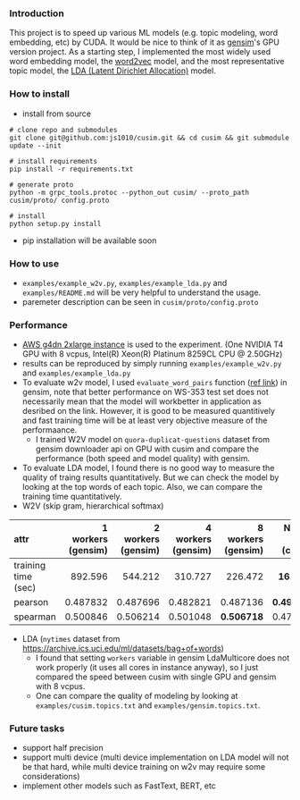 ### Introduction

This project is to speed up various ML models (e.g. topic modeling, word embedding, etc) by CUDA. It would be nice to think of it as [gensim](https://github.com/RaRe-Technologies/gensim)'s GPU version project. As a starting step, I implemented the most widely used word embedding model, the [word2vec](https://arxiv.org/pdf/1301.3781.pdf) model, and the most representative topic model, the [LDA (Latent Dirichlet Allocation)](https://www.jmlr.org/papers/volume3/blei03a/blei03a.pdf) model.

### How to install

- install from source

```shell
# clone repo and submodules
git clone git@github.com:js1010/cusim.git && cd cusim && git submodule update --init

# install requirements
pip install -r requirements.txt

# generate proto
python -m grpc_tools.protoc --python_out cusim/ --proto_path cusim/proto/ config.proto

# install
python setup.py install
```

- pip installation will be available soon

### How to use

- `examples/example_w2v.py`, `examples/example_lda.py` and `examples/README.md` will be very helpful to understand the usage.
- paremeter description can be seen in `cusim/proto/config.proto`

### Performance

- [AWS g4dn 2xlarge instance](https://aws.amazon.com/ec2/instance-types/g4/) is used to the experiment. (One NVIDIA T4 GPU with 8 vcpus, Intel(R) Xeon(R) Platinum 8259CL CPU @ 2.50GHz)
- results can be reproduced by simply running `examples/example_w2v.py` and `examples/example_lda.py`
- To evaluate w2v model, I used `evaluate_word_pairs` function ([ref link](https://radimrehurek.com/gensim/auto_examples/tutorials/run_word2vec.html#evaluating)) in gensim, note that better performance on WS-353 test set does not necessarily mean that the model will workbetter in application as desribed on the link. However, it is good to be measured quantitively and fast training time will be at least very objective measure of the performaance.
  - I trained W2V model on `quora-duplicat-questions` dataset from gensim downloader api on GPU with cusim and compare the performance (both speed and model quality) with gensim.
- To evaluate LDA model, I found there is no good way to measure the quality of traing results quantitatively. But we can check the model by looking at the top words of each topic. Also, we can compare the training time quantitatively.
- W2V (skip gram, hierarchical softmax)

| attr                |   1 workers (gensim) |   2 workers (gensim) |   4 workers (gensim) |   8 workers (gensim) |   NVIDIA T4 (cusim) |
|:--------------------|---------------------:|---------------------:|---------------------:|---------------------:|--------------------:|
| training time (sec) |           892.596    |           544.212    |           310.727    |           226.472    |           **16.1615**   |
| pearson             |             0.487832 |             0.487696 |             0.482821 |             0.487136 |            **0.492101** |
| spearman            |             0.500846 |             0.506214 |             0.501048 |             **0.506718** |            0.479468 |

- LDA (`nytimes` dataset from https://archive.ics.uci.edu/ml/datasets/bag+of+words)
  - I found that setting `workers` variable in gensim LdaMulticore does not work properly (it uses all cores in instance anyway), so I just compared the speed between cusim with single GPU and gensim with 8 vcpus. 
  - One can compare the quality of modeling by looking at `examples/cusim.topics.txt` and `examples/gensim.topics.txt`.


### Future tasks

- support half precision
- support multi device (multi device implementation on LDA model will not be that hard, while multi device training on w2v may require some considerations)
- implement other models such as FastText, BERT, etc
